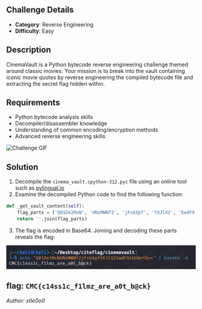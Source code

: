 ## Challenge Details
- **Category**: Reverse Engineering
- **Difficulty**: Easy

## Description
CinemaVault is a Python bytecode reverse engineering challenge themed around classic movies. Your mission is to break into the vault containing iconic movie quotes by reverse engineering the compiled bytecode file and extracting the secret flag hidden within.

## Requirements
- Python bytecode analysis skills
- Decompiler/disassembler knowledge
- Understanding of common encoding/encryption methods
- Advanced reverse engineering skills

![Challenge GIF](https://media.giphy.com/media/3o7rc0qU6m5hneMsuc/giphy.gif)

## Solution

1. Decompile the `cinema_vault.cpython-312.pyc` file using an online tool such as [pylingual.io](https://pylingual.io)
2. Examine the decompiled Python code to find the following function:

```python
def _get_vault_content(self):
    flag_parts = ['Q01De2MxN', 'HNzMWNfZ', 'jFsbXpf', 'YXJlX2', 'EwdF9', 'iQGNrfQ==']
    return ''.join(flag_parts)
```

3. The flag is encoded in Base64. Joining and decoding these parts reveals the flag:

![Flag Decoding](../../assets/{6E4B1293-01D7-4134-BF29-C5F5D29EB988}.png)

flag: `CMC{c14ss1c_f1lmz_are_a0t_b@ck}`
---

*Author: xtle0o0*
